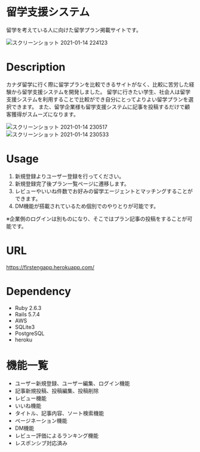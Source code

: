 # 留学支援システム

留学を考えている人に向けた留学プラン掲載サイトです。

![スクリーンショット 2021-01-14 224123](https://user-images.githubusercontent.com/68760801/104601090-2ab14380-56bd-11eb-9f85-07b72b07b3e4.png)



# Description

カナダ留学に行く際に留学プランを比較できるサイトがなく、比較に苦労した経験から留学支援システムを開発しました。
留学に行きたい学生、社会人は留学支援システムを利用することで比較ができ自分にとってよりよい留学プランを選択できます。
また、留学企業様も留学支援システムに記事を投稿するだけで顧客獲得がスムーズになります。

![スクリーンショット 2021-01-14 230517](https://user-images.githubusercontent.com/68760801/104601108-2edd6100-56bd-11eb-9d59-6946a2d66485.png)
![スクリーンショット 2021-01-14 230533](https://user-images.githubusercontent.com/68760801/104601114-313fbb00-56bd-11eb-800b-fd7cdfbd0c18.png)

# Usage

1. 新規登録よりユーザー登録を行ってください。
2. 新規登録完了後プラン一覧ページに遷移します。
3. レビューやいいね件数でお好みの留学エージェントとマッチングすることができます。
4. DM機能が搭載されているため個別でのやりとりが可能です。

※企業側のログインは別ものになり、そこではプラン記事の投稿をすることが可能です。

# URL

https://firstengapp.herokuapp.com/

# Dependency

* Ruby 2.6.3
* Rails 5.7.4
* AWS
* SQLite3
* PostgreSQL
* heroku

# 機能一覧

* ユーザー新規登録、ユーザー編集、ログイン機能
* 記事新規投稿、投稿編集、投稿削除
* レビュー機能
* いいね機能
* タイトル、記事内容、ソート検索機能
* ページネーション機能
* DM機能
* レビュー評価によるランキング機能
* レスポンシブ対応済み
